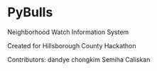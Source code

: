 PyBulls
=======

Neighborhood Watch Information System

Created for Hillsborough County Hackathon

Contributors:
dandye
chongkim
Semiha Caliskan

